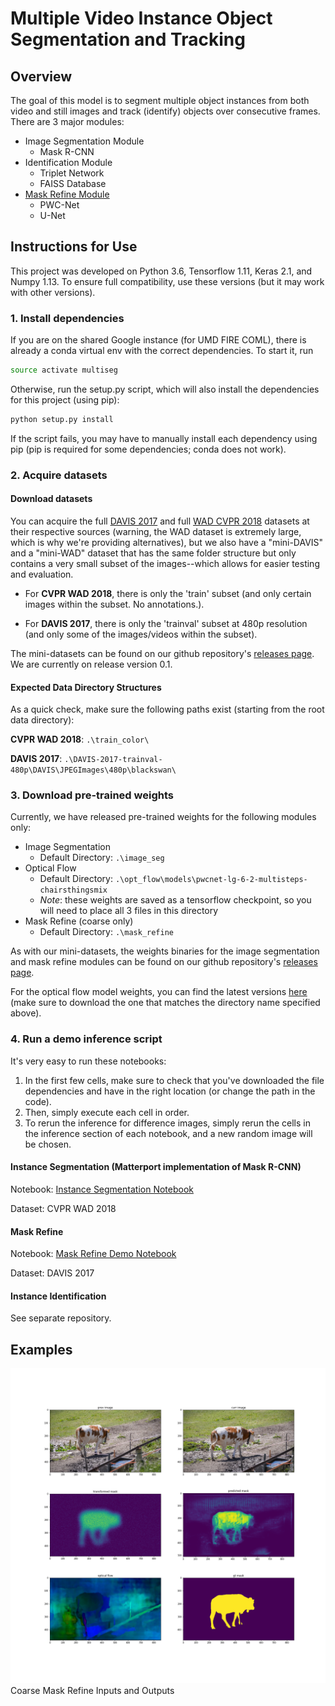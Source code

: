 # Multiple Video Instance Object Segmentation and Tracking

## Overview
The goal of this model is to segment multiple object instances from both video
and still images and track (identify) objects over consecutive frames. There are
3 major modules:
* Image Segmentation Module
  * Mask R-CNN
* Identification Module
  * Triplet Network
  * FAISS Database
* [Mask Refine Module](mask_refine/README.md)
  * PWC-Net
  * U-Net

## Instructions for Use
This project was developed on Python 3.6, Tensorflow 1.11, Keras 2.1, and Numpy 
1.13. To ensure full compatibility, use these versions (but it may work with
other versions).

### 1. Install dependencies
If you are on the shared Google instance (for UMD FIRE COML), there is already a conda virtual env 
with the correct dependencies. To start it, run 
```bash
source activate multiseg
```

Otherwise, run the setup.py script, which will also install the dependencies for this
project (using pip):
```bash
python setup.py install
```

If the script fails, you may have to manually install each dependency using pip
(pip is required for some dependencies; conda does not work).

### 2. Acquire datasets
#### Download datasets
You can acquire the full
[DAVIS 2017](https://davischallenge.org/davis2017/code.html) and full 
[WAD CVPR 2018](https://www.kaggle.com/c/cvpr-2018-autonomous-driving/data)
datasets at their respective sources (warning, the WAD dataset is extremely
large, which is why we're providing alternatives), but we also have a
"mini-DAVIS" and a "mini-WAD" dataset that has the same folder structure but 
only contains a very small subset of the images--which allows for easier testing 
and evaluation.

* For **CVPR WAD 2018**, there is only the 'train' subset (and only certain images
within the subset. No annotations.).

* For **DAVIS 2017**, there is only the 'trainval' subset at 480p resolution 
(and only some of the images/videos within the subset).

The mini-datasets can be found on our github repository's
[releases page](https://github.com/umd-fire-coml/MultiSeg/releases). We are 
currently on release version 0.1.

#### Expected Data Directory Structures
As a quick check, make sure the following paths exist (starting from the root 
data directory):

**CVPR WAD 2018**: `.\train_color\`

**DAVIS 2017**: 
`.\DAVIS-2017-trainval-480p\DAVIS\JPEGImages\480p\blackswan\`

### 3. Download pre-trained weights
Currently, we have released pre-trained weights for the following modules only:
* Image Segmentation
  * Default Directory: `.\image_seg`
* Optical Flow
  * Default Directory: `.\opt_flow\models\pwcnet-lg-6-2-multisteps-chairsthingsmix`
  * *Note*: these weights are saved as a tensorflow checkpoint, so you will need
  to place all 3 files in this directory
* Mask Refine (coarse only)
  * Default Directory: `.\mask_refine`

As with our mini-datasets, the weights binaries for the image segmentation and
mask refine modules can be found on our github repository's
[releases page](https://github.com/umd-fire-coml/MultiSeg/releases).

For the optical flow model weights, you can find the latest versions
[here](http://bit.ly/tfoptflow) (make sure to download the one that matches the 
directory name specified above).

### 4. Run a demo inference script
It's very easy to run these notebooks:
1. In the first few cells, make sure to check that you've downloaded the file
dependencies and have in the right location (or change the path in the code).
2. Then, simply execute each cell in order.
3. To rerun the inference for difference images, simply rerun the cells in the
inference section of each notebook, and a new random image will be chosen.

#### Instance Segmentation (Matterport implementation of Mask R-CNN)
Notebook: [Instance Segmentation Notebook](demo_image_seg.ipynb)

Dataset: CVPR WAD 2018

#### Mask Refine
Notebook: [Mask Refine Demo Notebook](demo_mask_refine.ipynb)

Dataset: DAVIS 2017

#### Instance Identification
See separate repository. 

## Examples
![Coarse Mask Refine Module Outputs](mask_refine/example.png)
Coarse Mask Refine Inputs and Outputs

